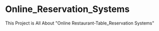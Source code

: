 # Online_Reservation_Systems
This Project is All About "Online Restaurant-Table_Reservation Systems"
